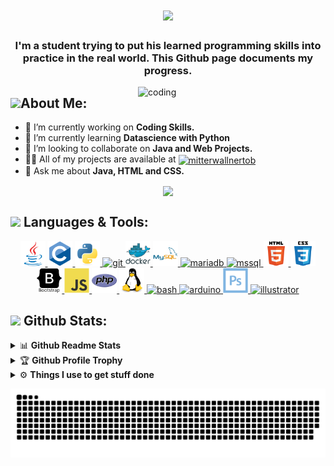 <h1 align="center">
  <a href="https://git.io/typing-svg">
    <img src="https://readme-typing-svg.herokuapp.com/?lines=Hi+There!+👋;+My+name+is+Tobi!;&center=true&size=30">
  </a>
</h1>

<h3 align="center">
  I'm a student trying to put his learned programming skills into practice in
  the real world. This Github page documents my progress. 
</h3>

<img align="right" alt="coding" width="300" src="https://media.giphy.com/media/lP8xu5t2DLGG045H8F/giphy.gif"/>

## <img src="https://media.giphy.com/media/WUlplcMpOCEmTGBtBW/giphy.gif" width="40"/>**About Me:**
- 🔭 I’m currently working on **Coding Skills.**
- 🌱 I’m currently learning **Datascience with Python**
- 👯 I’m looking to collaborate on **Java and Web Projects.**
- 👨‍💻 All of my projects are available at <a href="https://github.com/mitterwallnertob?tab=repositories" target="blank"><img align="center" src="https://raw.githubusercontent.com/rahuldkjain/github-profile-readme-generator/master/src/images/icons/Social/github.svg" alt="mitterwallnertob" height="30" width="40"/></a>
- 💬 Ask me about **Java, HTML and CSS.**

<p align="center">
  <img
    align="center"
    src="https://github-readme-streak-stats.herokuapp.com/?user=mitterwallnertob&theme=radical&hide_border=true"
  />
</p>

## <img src="https://media.giphy.com/media/j2pOGeGYKe2xCCKwfi/giphy.gif" width="40"/> **Languages & Tools:**

<p align="center">
  <a href="https://www.java.com" target="_blank" rel="noreferrer">
    <img
      src="https://raw.githubusercontent.com/devicons/devicon/master/icons/java/java-original.svg"
      alt="java"
      width="40"
      height="40"
    />
  </a>
  <a href="https://www.cprogramming.com/" target="_blank" rel="noreferrer">
    <img
      src="https://raw.githubusercontent.com/devicons/devicon/master/icons/c/c-original.svg"
      alt="c"
      width="40"
      height="40"
    />
  </a>
  <a href="https://www.python.org" target="_blank" rel="noreferrer">
    <img
      src="https://raw.githubusercontent.com/devicons/devicon/master/icons/python/python-original.svg"
      alt="python"
      width="40"
      height="40"
    />
  </a>
  <a href="https://git-scm.com/" target="_blank" rel="noreferrer">
    <img
      src="https://www.vectorlogo.zone/logos/git-scm/git-scm-icon.svg"
      alt="git"
      width="40"
      height="40"
    />
  </a>
  <a href="https://www.docker.com/" target="_blank" rel="noreferrer">
    <img
      src="https://raw.githubusercontent.com/devicons/devicon/master/icons/docker/docker-original-wordmark.svg"
      alt="docker"
      width="40"
      height="40"
    />
  </a>
  <a href="https://www.mysql.com/" target="_blank" rel="noreferrer">
    <img
      src="https://raw.githubusercontent.com/devicons/devicon/master/icons/mysql/mysql-original-wordmark.svg"
      alt="mysql"
      width="40"
      height="40"
    />
  </a>
  <a href="https://mariadb.org/" target="_blank" rel="noreferrer">
    <img
      src="https://www.vectorlogo.zone/logos/mariadb/mariadb-icon.svg"
      alt="mariadb"
      width="40"
      height="40"
    />
  </a>
  <a href="https://www.microsoft.com/en-us/sql-server" target="_blank" rel="noreferrer">
    <img
      src="https://www.svgrepo.com/show/303229/microsoft-sql-server-logo.svg"
      alt="mssql"
      width="40"
      height="40"
    />
  </a>
  <a href="https://www.w3.org/html/" target="_blank" rel="noreferrer">
    <img
      src="https://raw.githubusercontent.com/devicons/devicon/master/icons/html5/html5-original-wordmark.svg"
      alt="html5"
      width="40"
      height="40"
    />
  </a>
  <a href="https://www.w3schools.com/css/" target="_blank" rel="noreferrer">
    <img
      src="https://raw.githubusercontent.com/devicons/devicon/master/icons/css3/css3-original-wordmark.svg"
      alt="css3"
      width="40"
      height="40"
    />
  </a>
  <a href="https://getbootstrap.com" target="_blank" rel="noreferrer">
    <img
      src="https://raw.githubusercontent.com/devicons/devicon/master/icons/bootstrap/bootstrap-plain-wordmark.svg"
      alt="bootstrap"
      width="40"
      height="40"
    />
  </a>
  <a href="https://developer.mozilla.org/en-US/docs/Web/JavaScript" target="_blank" rel="noreferrer"/>
    <img
      src="https://raw.githubusercontent.com/devicons/devicon/master/icons/javascript/javascript-original.svg"
      alt="javascript"
      width="40"
      height="40"
    />
  </a>
  <a href="https://www.php.net" target="_blank" rel="noreferrer">
    <img
      src="https://raw.githubusercontent.com/devicons/devicon/master/icons/php/php-original.svg"
      alt="php"
      width="40"
      height="40"
    />
  </a>
  <a href="https://www.linux.org/" target="_blank" rel="noreferrer">
    <img
      src="https://raw.githubusercontent.com/devicons/devicon/master/icons/linux/linux-original.svg"
      alt="linux"
      width="40"
      height="40"
    />
  </a>
  <a href="https://www.gnu.org/software/bash/" target="_blank" rel="noreferrer">
    <img
      src="https://www.vectorlogo.zone/logos/gnu_bash/gnu_bash-icon.svg"
      alt="bash"
      width="40"
      height="40"
    />
  </a>
  <a href="https://www.arduino.cc/" target="_blank" rel="noreferrer">
    <img
      src="https://cdn.worldvectorlogo.com/logos/arduino-1.svg"
      alt="arduino"
      width="40"
      height="40"
    />
  </a>
  <a href="https://www.photoshop.com/en" target="_blank" rel="noreferrer">
    <img
      src="https://raw.githubusercontent.com/devicons/devicon/master/icons/photoshop/photoshop-line.svg"
      alt="photoshop"
      width="40"
      height="40"
    />
  </a>
  <a href="https://www.adobe.com/in/products/illustrator.html" target="_blank" rel="noreferrer">
    <img
      src="https://www.vectorlogo.zone/logos/adobe_illustrator/adobe_illustrator-icon.svg"
      alt="illustrator"
      width="40"
      height="40"
    />
  </a>
</p>

## <img src="https://media.giphy.com/media/ZCN6F3FAkwsyOGU2RS/giphy.gif" width="40"/> **Github Stats:**

<details>
  <summary>📊 <b>Github Readme Stats</b></summary>
  <br />
  <p align="center">
    <a href="https://github.com/mitterwallnertob">
      <img
        width="430"
        align="center"
        src="https://github-readme-stats.vercel.app/api?username=mitterwallnertob&show_icons=true&theme=radical&count_private=true"
      />
    </a>
    <a href="https://github-readme-stats.vercel.app/api/top-langs?username=mitterwallnertob&show_icons=true&locale=en&layout=compact">
      <img
        align="center"
        src="https://github-readme-stats.anuraghazra1.vercel.app/api/top-langs/?username=mitterwallnertob&layout=compact&theme=radical"
      />
    </a>
  </p>
</details>

<details>
  <summary>🏆 <b>Github Profile Trophy</b></summary>
  <br />
  <p align="center">
    <a href="https://github.com/ryo-ma/github-profile-trophy">
      <img
        src="https://github-profile-trophy.vercel.app/?username=mitterwallnertob&column=8&theme=darkhub"
      />
    </a>
  </p>
</details>

<details>
  <br />
  <summary>⚙️ <b> Things I use to get stuff done</b></summary>
  <ul>
    <li><b>OS:</b> Windows 11 / Ubuntu 22.04</li>
    <li><b>Laptop: </b> Razer Blade 15 (Late 2020)</li>
    <li><b>Browser: </b> Firefox Web Browser</li>
    <li><b>Code Editor:</b> Neovim, VSCode & Jetbrains Suite</li>
    <li><b>To Stay Updated:</b> GitHub</li>
    <br />
  </ul>
</details>

![snake gif](https://github.com/mitterwallnertob/mitterwallnertob/blob/output/github-contribution-grid-snake.svg)
